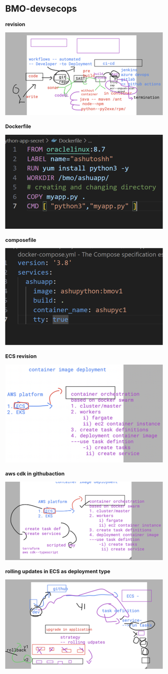 # BMO-devsecops

### revision 

<img src="rev1.png">

### Dockerfile 

<img src="dfile.png">

### composefile 

<img src="cfile.png">

### ECS revision 

<img src="ecsrev1.png">

### aws cdk in githubaction

<img src="cdk1.png">

### rolling updates in ECS as deployment type 

<img src="roll.png">



